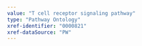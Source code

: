 ```yaml
---
value: "T cell receptor signaling pathway"
type: "Pathway Ontology"
xref-identifier: "0000821"
xref-dataSource: "PW"
---
```

